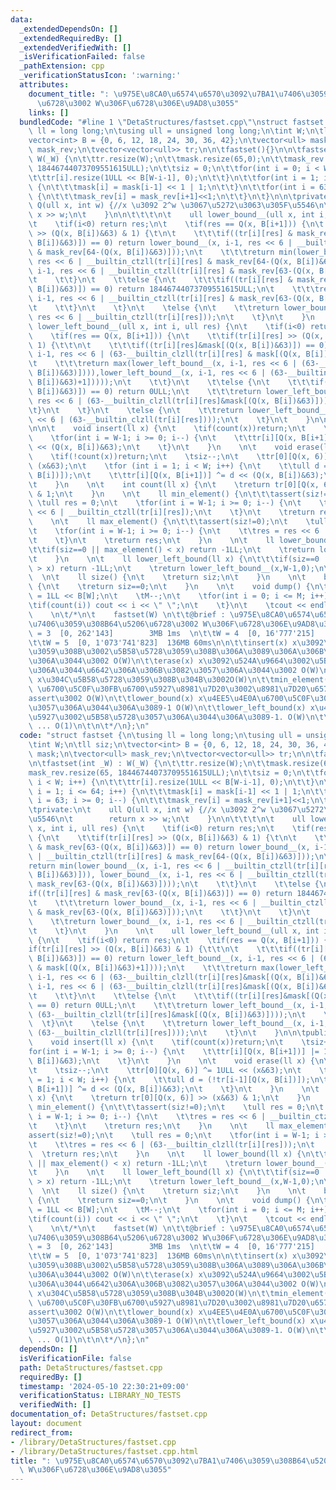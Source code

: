 ```yaml
---
data:
  _extendedDependsOn: []
  _extendedRequiredBy: []
  _extendedVerifiedWith: []
  _isVerificationFailed: false
  _pathExtension: cpp
  _verificationStatusIcon: ':warning:'
  attributes:
    document_title: ": \u975E\u8CA0\u6574\u6570\u3092\u7BA1\u7406\u3059\u308B64\u5206\
      \u6728\u3002 W\u306F\u6728\u306E\u9AD8\u3055"
    links: []
  bundledCode: "#line 1 \"DetaStructures/fastset.cpp\"\nstruct fastset {\n\tusing\
    \ ll = long long;\n\tusing ull = unsigned long long;\n\tint W;\n\tll siz;\n\t\
    vector<int> B = {0, 6, 12, 18, 24, 30, 36, 42};\n\tvector<ull> mask;\n\tvector<ull>\
    \ mask_rev;\n\tvector<vector<ull>> tr;\n\n\tfastset(){}\n\n\tfastset(int _W) :\
    \ W(_W) {\n\t\ttr.resize(W);\n\t\tmask.resize(65,0);\n\t\tmask_rev.resize(65,\
    \ 18446744073709551615ULL);\n\t\tsiz = 0;\n\t\tfor(int i = 0; i < W; i++) {\n\t\
    \t\ttr[i].resize(1ULL << B[W-i-1], 0);\n\t\t}\n\t\tfor(int i = 1; i <= 64; i++)\
    \ {\n\t\t\tmask[i] = mask[i-1] << 1 | 1;\n\t\t}\n\t\tfor(int i = 63; i >= 0; i--)\
    \ {\n\t\t\tmask_rev[i] = mask_rev[i+1]<<1;\n\t\t}\n\t}\n\n\tprivate:\n\t    ull\
    \ Q(ull x, int w) {//x \u3092 2^w \u3067\u5272\u3063\u305F\u5546\n\t        return\
    \ x >> w;\n\t    }\n\n\t\t\t\n\t    ull lower_bound__(ull x, int i, ull res) {\n\
    \t    \tif(i<0) return res;\n\t    \tif(res == Q(x, B[i+1])) {\n\t    \t\tif(tr[i][res]\
    \ >> (Q(x, B[i])&63) & 1) {\t\n\t    \t\t\tif((tr[i][res] & mask_rev[63-(Q(x,\
    \ B[i])&63)]) == 0) return lower_bound__(x, i-1, res << 6 | __builtin_ctzll(tr[i][res]\
    \ & mask_rev[64-(Q(x, B[i])&63)]));\n\t    \t\t\treturn min(lower_bound__(x, i-1,\
    \ res << 6 | __builtin_ctzll(tr[i][res] & mask_rev[64-(Q(x, B[i])&63)])), lower_bound__(x,\
    \ i-1, res << 6 | __builtin_ctzll(tr[i][res] & mask_rev[63-(Q(x, B[i])&63)])));\n\
    \t    \t\t}\n\t    \t\telse {\n\t    \t\t\tif((tr[i][res] & mask_rev[63-(Q(x,\
    \ B[i])&63)]) == 0) return 18446744073709551615ULL;\n\t    \t\t\treturn lower_bound__(x,\
    \ i-1, res << 6 | __builtin_ctzll(tr[i][res] & mask_rev[63-(Q(x, B[i])&63)]));\n\
    \t    \t\t}\n\t    \t}\n\t    \telse {\n\t    \t\treturn lower_bound__(x, i-1,\
    \ res << 6 | __builtin_ctzll(tr[i][res]));\n\t    \t}\n\t    }\n    \n\t    ull\
    \ lower_left_bound__(ull x, int i, ull res) {\n\t    \tif(i<0) return res;\n\t\
    \    \tif(res == Q(x, B[i+1])) {\n\t    \t\tif(tr[i][res] >> (Q(x, B[i])&63) &\
    \ 1) {\t\t\n\t    \t\t\tif((tr[i][res]&mask[(Q(x, B[i])&63)]) == 0) return lower_left_bound__(x,\
    \ i-1, res << 6 | (63-__builtin_clzll(tr[i][res] & mask[(Q(x, B[i])&63)+1])));\n\
    \t    \t\t\treturn max(lower_left_bound__(x, i-1, res << 6 | (63-__builtin_clzll(tr[i][res]&mask[(Q(x,\
    \ B[i])&63)]))),lower_left_bound__(x, i-1, res << 6 | (63-__builtin_clzll(tr[i][res]&mask[(Q(x,\
    \ B[i])&63)+1]))));\n\t    \t\t}\n\t    \t\telse {\n\t    \t\t\tif((tr[i][res]&mask[(Q(x,\
    \ B[i])&63)]) == 0) return 0ULL;\n\t    \t\t\treturn lower_left_bound__(x, i-1,\
    \ res << 6 | (63-__builtin_clzll(tr[i][res]&mask[(Q(x, B[i])&63)])));\n\t    \t\
    \t}\n\t    \t}\n\t    \telse {\n\t    \t\treturn lower_left_bound__(x, i-1, res\
    \ << 6 | (63-__builtin_clzll(tr[i][res])));\n\t    \t}\n\t    }\n\n\tpublic:\n\
    \n\n\t    void insert(ll x) {\n\t    \tif(count(x))return;\n\t    \tsiz++;\n\t\
    \    \tfor(int i = W-1; i >= 0; i--) {\n\t    \t\ttr[i][Q(x, B[i+1])] |= 1ULL\
    \ << (Q(x, B[i])&63);\n\t    \t}\n\t    }\n    \n\t    void erase(ll x) {\n\t\
    \    \tif(!count(x))return;\n\t    \tsiz--;\n\t    \ttr[0][Q(x, 6)] ^= 1ULL <<\
    \ (x&63);\n\t    \tfor (int i = 1; i < W; i++) {\n\t    \t\tull d = (!tr[i-1][Q(x,\
    \ B[i])]);\n\t    \t\ttr[i][Q(x, B[i+1])] ^= d << (Q(x, B[i])&63);\n\t    \t}\n\
    \t    }\n    \n\t    int count(ll x) {\n\t    \treturn tr[0][Q(x, 6)] >> (x&63)\
    \ & 1;\n\t    }\n    \n\t    ll min_element() {\n\t\t\tassert(siz!=0);\n\t   \
    \ \tull res = 0;\n\t    \tfor(int i = W-1; i >= 0; i--) {\n\t    \t\tres = res\
    \ << 6 | __builtin_ctzll(tr[i][res]);\n\t    \t}\n\t    \treturn res;\n\t    }\n\
    \    \n\t    ll max_element() {\n\t\t\tassert(siz!=0);\n\t    \tull res = 0;\n\
    \t    \tfor(int i = W-1; i >= 0; i--) {\n\t    \t\tres = res << 6 | (63-__builtin_clzll(tr[i][res]));\n\
    \t    \t}\n\t    \treturn res;\n\t    }\n    \n\t    ll lower_bound(ll x) {\n\t\
    \t\tif(siz==0 || max_element() < x) return -1LL;\n\t    \treturn lower_bound__(x,W-1,0);\n\
    \t    }\n    \n\t    ll lower_left_bound(ll x) {\n\t\t\tif(siz==0 || min_element()\
    \ > x) return -1LL;\n\t    \treturn lower_left_bound__(x,W-1,0);\n\t    }\n  \
    \  \n\t    ll size() {\n\t    \treturn siz;\n\t    }\n    \n\t    bool empty()\
    \ {\n\t    \treturn siz==0;\n\t    }\n    \n\t    void dump() {\n\t    \tll M\
    \ = 1LL << B[W];\n\t    \tM--;\n\t    \tfor(int i = 0; i <= M; i++) {\n\t    \t\
    \tif(count(i)) cout << i << \" \";\n\t    \t}\n\t    \tcout << endl;\n\t    }\n\
    \    \n\t/*\n\t    fastset(W) \n\t\t@brief : \u975E\u8CA0\u6574\u6570\u3092\u7BA1\
    \u7406\u3059\u308B64\u5206\u6728\u3002 W\u306F\u6728\u306E\u9AD8\u3055\n\t\tW\
    \ = 3  [0, 262'143]        3MB 1ms  \n\t\tW = 4  [0, 16'777'215]     5MB 2ms\n\
    \t\tW = 5  [0, 1'073'741'823]  136MB 60ms\n\n\t\tinsert(x) x\u3092\u633F\u5165\
    \u3059\u308B\u3002\u5B58\u5728\u3059\u308B\u306A\u3089\u306A\u306B\u3082\u3057\
    \u306A\u3044\u3002 O(W)\n\t\terase(x) x\u3092\u524A\u9664\u3002\u5B58\u5728\u3057\
    \u306A\u3044\u6642\u306A\u306B\u3082\u3057\u306A\u3044\u3002 O(W)\n\t\tcount(x)\
    \ x\u304C\u5B58\u5728\u3059\u308B\u304B\u3002O(W)\n\t\tmin_element()/max_element()\
    \ \u6700\u5C0F\u30FB\u6700\u5927\u8981\u7D20\u3002\u8981\u7D20\u65700\u306A\u3089\
    assert\u3002 O(W)\n\t\tlower_bound(x) x\u4EE5\u4E0A\u6700\u5C0F\u3002\u5B58\u5728\
    \u3057\u306A\u3044\u306A\u3089-1 O(W)\n\t\tlower_left_bound(x) x\u4EE5\u4E0B\u6700\
    \u5927\u3002\u5B58\u5728\u3057\u306A\u3044\u306A\u3089-1. O(W)\n\t\tsize(), empty()\
    \ ... O(1)\n\t\n\t*/\n};\n"
  code: "struct fastset {\n\tusing ll = long long;\n\tusing ull = unsigned long long;\n\
    \tint W;\n\tll siz;\n\tvector<int> B = {0, 6, 12, 18, 24, 30, 36, 42};\n\tvector<ull>\
    \ mask;\n\tvector<ull> mask_rev;\n\tvector<vector<ull>> tr;\n\n\tfastset(){}\n\
    \n\tfastset(int _W) : W(_W) {\n\t\ttr.resize(W);\n\t\tmask.resize(65,0);\n\t\t\
    mask_rev.resize(65, 18446744073709551615ULL);\n\t\tsiz = 0;\n\t\tfor(int i = 0;\
    \ i < W; i++) {\n\t\t\ttr[i].resize(1ULL << B[W-i-1], 0);\n\t\t}\n\t\tfor(int\
    \ i = 1; i <= 64; i++) {\n\t\t\tmask[i] = mask[i-1] << 1 | 1;\n\t\t}\n\t\tfor(int\
    \ i = 63; i >= 0; i--) {\n\t\t\tmask_rev[i] = mask_rev[i+1]<<1;\n\t\t}\n\t}\n\n\
    \tprivate:\n\t    ull Q(ull x, int w) {//x \u3092 2^w \u3067\u5272\u3063\u305F\
    \u5546\n\t        return x >> w;\n\t    }\n\n\t\t\t\n\t    ull lower_bound__(ull\
    \ x, int i, ull res) {\n\t    \tif(i<0) return res;\n\t    \tif(res == Q(x, B[i+1]))\
    \ {\n\t    \t\tif(tr[i][res] >> (Q(x, B[i])&63) & 1) {\t\n\t    \t\t\tif((tr[i][res]\
    \ & mask_rev[63-(Q(x, B[i])&63)]) == 0) return lower_bound__(x, i-1, res << 6\
    \ | __builtin_ctzll(tr[i][res] & mask_rev[64-(Q(x, B[i])&63)]));\n\t    \t\t\t\
    return min(lower_bound__(x, i-1, res << 6 | __builtin_ctzll(tr[i][res] & mask_rev[64-(Q(x,\
    \ B[i])&63)])), lower_bound__(x, i-1, res << 6 | __builtin_ctzll(tr[i][res] &\
    \ mask_rev[63-(Q(x, B[i])&63)])));\n\t    \t\t}\n\t    \t\telse {\n\t    \t\t\t\
    if((tr[i][res] & mask_rev[63-(Q(x, B[i])&63)]) == 0) return 18446744073709551615ULL;\n\
    \t    \t\t\treturn lower_bound__(x, i-1, res << 6 | __builtin_ctzll(tr[i][res]\
    \ & mask_rev[63-(Q(x, B[i])&63)]));\n\t    \t\t}\n\t    \t}\n\t    \telse {\n\t\
    \    \t\treturn lower_bound__(x, i-1, res << 6 | __builtin_ctzll(tr[i][res]));\n\
    \t    \t}\n\t    }\n    \n\t    ull lower_left_bound__(ull x, int i, ull res)\
    \ {\n\t    \tif(i<0) return res;\n\t    \tif(res == Q(x, B[i+1])) {\n\t    \t\t\
    if(tr[i][res] >> (Q(x, B[i])&63) & 1) {\t\t\n\t    \t\t\tif((tr[i][res]&mask[(Q(x,\
    \ B[i])&63)]) == 0) return lower_left_bound__(x, i-1, res << 6 | (63-__builtin_clzll(tr[i][res]\
    \ & mask[(Q(x, B[i])&63)+1])));\n\t    \t\t\treturn max(lower_left_bound__(x,\
    \ i-1, res << 6 | (63-__builtin_clzll(tr[i][res]&mask[(Q(x, B[i])&63)]))),lower_left_bound__(x,\
    \ i-1, res << 6 | (63-__builtin_clzll(tr[i][res]&mask[(Q(x, B[i])&63)+1]))));\n\
    \t    \t\t}\n\t    \t\telse {\n\t    \t\t\tif((tr[i][res]&mask[(Q(x, B[i])&63)])\
    \ == 0) return 0ULL;\n\t    \t\t\treturn lower_left_bound__(x, i-1, res << 6 |\
    \ (63-__builtin_clzll(tr[i][res]&mask[(Q(x, B[i])&63)])));\n\t    \t\t}\n\t  \
    \  \t}\n\t    \telse {\n\t    \t\treturn lower_left_bound__(x, i-1, res << 6 |\
    \ (63-__builtin_clzll(tr[i][res])));\n\t    \t}\n\t    }\n\n\tpublic:\n\n\n\t\
    \    void insert(ll x) {\n\t    \tif(count(x))return;\n\t    \tsiz++;\n\t    \t\
    for(int i = W-1; i >= 0; i--) {\n\t    \t\ttr[i][Q(x, B[i+1])] |= 1ULL << (Q(x,\
    \ B[i])&63);\n\t    \t}\n\t    }\n    \n\t    void erase(ll x) {\n\t    \tif(!count(x))return;\n\
    \t    \tsiz--;\n\t    \ttr[0][Q(x, 6)] ^= 1ULL << (x&63);\n\t    \tfor (int i\
    \ = 1; i < W; i++) {\n\t    \t\tull d = (!tr[i-1][Q(x, B[i])]);\n\t    \t\ttr[i][Q(x,\
    \ B[i+1])] ^= d << (Q(x, B[i])&63);\n\t    \t}\n\t    }\n    \n\t    int count(ll\
    \ x) {\n\t    \treturn tr[0][Q(x, 6)] >> (x&63) & 1;\n\t    }\n    \n\t    ll\
    \ min_element() {\n\t\t\tassert(siz!=0);\n\t    \tull res = 0;\n\t    \tfor(int\
    \ i = W-1; i >= 0; i--) {\n\t    \t\tres = res << 6 | __builtin_ctzll(tr[i][res]);\n\
    \t    \t}\n\t    \treturn res;\n\t    }\n    \n\t    ll max_element() {\n\t\t\t\
    assert(siz!=0);\n\t    \tull res = 0;\n\t    \tfor(int i = W-1; i >= 0; i--) {\n\
    \t    \t\tres = res << 6 | (63-__builtin_clzll(tr[i][res]));\n\t    \t}\n\t  \
    \  \treturn res;\n\t    }\n    \n\t    ll lower_bound(ll x) {\n\t\t\tif(siz==0\
    \ || max_element() < x) return -1LL;\n\t    \treturn lower_bound__(x,W-1,0);\n\
    \t    }\n    \n\t    ll lower_left_bound(ll x) {\n\t\t\tif(siz==0 || min_element()\
    \ > x) return -1LL;\n\t    \treturn lower_left_bound__(x,W-1,0);\n\t    }\n  \
    \  \n\t    ll size() {\n\t    \treturn siz;\n\t    }\n    \n\t    bool empty()\
    \ {\n\t    \treturn siz==0;\n\t    }\n    \n\t    void dump() {\n\t    \tll M\
    \ = 1LL << B[W];\n\t    \tM--;\n\t    \tfor(int i = 0; i <= M; i++) {\n\t    \t\
    \tif(count(i)) cout << i << \" \";\n\t    \t}\n\t    \tcout << endl;\n\t    }\n\
    \    \n\t/*\n\t    fastset(W) \n\t\t@brief : \u975E\u8CA0\u6574\u6570\u3092\u7BA1\
    \u7406\u3059\u308B64\u5206\u6728\u3002 W\u306F\u6728\u306E\u9AD8\u3055\n\t\tW\
    \ = 3  [0, 262'143]        3MB 1ms  \n\t\tW = 4  [0, 16'777'215]     5MB 2ms\n\
    \t\tW = 5  [0, 1'073'741'823]  136MB 60ms\n\n\t\tinsert(x) x\u3092\u633F\u5165\
    \u3059\u308B\u3002\u5B58\u5728\u3059\u308B\u306A\u3089\u306A\u306B\u3082\u3057\
    \u306A\u3044\u3002 O(W)\n\t\terase(x) x\u3092\u524A\u9664\u3002\u5B58\u5728\u3057\
    \u306A\u3044\u6642\u306A\u306B\u3082\u3057\u306A\u3044\u3002 O(W)\n\t\tcount(x)\
    \ x\u304C\u5B58\u5728\u3059\u308B\u304B\u3002O(W)\n\t\tmin_element()/max_element()\
    \ \u6700\u5C0F\u30FB\u6700\u5927\u8981\u7D20\u3002\u8981\u7D20\u65700\u306A\u3089\
    assert\u3002 O(W)\n\t\tlower_bound(x) x\u4EE5\u4E0A\u6700\u5C0F\u3002\u5B58\u5728\
    \u3057\u306A\u3044\u306A\u3089-1 O(W)\n\t\tlower_left_bound(x) x\u4EE5\u4E0B\u6700\
    \u5927\u3002\u5B58\u5728\u3057\u306A\u3044\u306A\u3089-1. O(W)\n\t\tsize(), empty()\
    \ ... O(1)\n\t\n\t*/\n};\n"
  dependsOn: []
  isVerificationFile: false
  path: DetaStructures/fastset.cpp
  requiredBy: []
  timestamp: '2024-05-10 22:30:21+09:00'
  verificationStatus: LIBRARY_NO_TESTS
  verifiedWith: []
documentation_of: DetaStructures/fastset.cpp
layout: document
redirect_from:
- /library/DetaStructures/fastset.cpp
- /library/DetaStructures/fastset.cpp.html
title: ": \u975E\u8CA0\u6574\u6570\u3092\u7BA1\u7406\u3059\u308B64\u5206\u6728\u3002\
  \ W\u306F\u6728\u306E\u9AD8\u3055"
---
```

